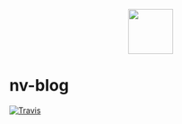 <p align="center">
    <a href="#">
        <img width="80" src="https://raw.githubusercontent.com/paishu/nv-blog/master/assets/logo.png">
    </a>
</p>

# nv-blog  
[![Travis](https://img.shields.io/badge/node-v8.4.0-brightgreen.svg?style=flat-square)]()
